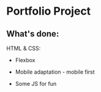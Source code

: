 # Portfolio Project

## What's done:

HTML & CSS:
* Flexbox
* Mobile adaptation - mobile first

* Some JS for fun

